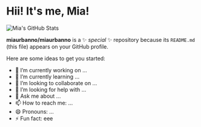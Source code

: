 # Hii! It's me, Mia!

![Mia's GitHub Stats](https://github-readme-stats.vercel.app/api?username=miaurbanno&show_icons=true&theme=shadow_green)


**miaurbanno/miaurbanno** is a ✨ _special_ ✨ repository because its `README.md` (this file) appears on your GitHub profile.

Here are some ideas to get you started:

- 🔭 I’m currently working on ...
- 🌱 I’m currently learning ...
- 👯 I’m looking to collaborate on ...
- 🤔 I’m looking for help with ...
- 💬 Ask me about ...
- 📫 How to reach me: ...
- 😄 Pronouns: ...
- ⚡ Fun fact: eee

#
